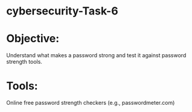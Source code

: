 # cybersecurity-Task-6

# Objective:
Understand what makes a password strong and test it against password strength tools.


# Tools:
Online free password strength checkers (e.g., passwordmeter.com)
